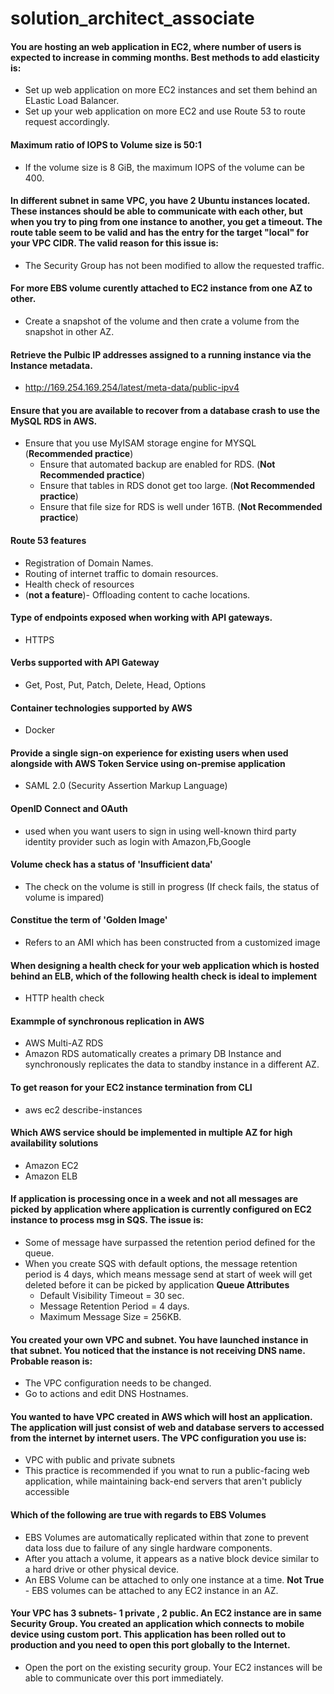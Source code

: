 # solution_architect_associate
#### You are hosting an web application in EC2, where number of users is expected to increase in comming months. Best methods to add elasticity is:
  * Set up web application on more EC2 instances and set them behind an ELastic Load Balancer.
  * Set up your web application on more EC2 and use Route 53 to route request accordingly.
#### Maximum ratio of IOPS to Volume size is 50:1
  * If the volume size is 8 GiB, the maximum IOPS of the volume can be 400.
#### In different subnet in same VPC, you have 2 Ubuntu instances located. These instances should be able to communicate with each other, but when you try to ping from one instance to another, you get a timeout. The route table seem to be valid and has the entry for the target "local" for your VPC CIDR. The valid reason for this issue is:
  * The Security Group has not been modified to allow the requested traffic.
 #### For more EBS volume curently attached to EC2 instance from one AZ to other.
  * Create a snapshot of the volume and then crate a volume from the snapshot in other AZ.
 #### Retrieve the Pulbic IP addresses assigned to a running instance via the Instance metadata.
  * http://169.254.169.254/latest/meta-data/public-ipv4
 #### Ensure that you are available to recover from a database crash to use the MySQL RDS in AWS.
  * Ensure that you use MyISAM storage engine for MYSQL (**Recommended practice**)
    * Ensure that automated backup are enabled for RDS. (**Not Recommended practice**)
    * Ensure that tables in RDS donot get too large. (**Not Recommended practice**)
    * Ensure that file size for RDS is well under 16TB. (**Not Recommended practice**)
 #### Route 53 features
   * Registration of Domain Names.
   * Routing of internet traffic to domain resources.
   * Health check of resources
   * (**not a feature**)- Offloading content to cache locations.
 #### Type of endpoints exposed when working with API gateways.
   * HTTPS
 #### Verbs supported with API Gateway
   * Get, Post, Put, Patch, Delete, Head, Options
 #### Container technologies supported by AWS
   * Docker
 #### Provide a single sign-on experience for existing users when used alongside with AWS Token Service using on-premise application
   * SAML 2.0 (Security Assertion Markup Language)
 #### OpenID Connect and OAuth
   * used when you want users to sign in using well-known third party identity provider such as login with Amazon,Fb,Google
 #### Volume check has a status of 'Insufficient data'
   * The check on the volume is still in progress (If check fails, the status of volume is impared)
 #### Constitue the term of 'Golden Image'
   * Refers to an AMI which has been constructed from a customized image
 #### When designing a health check for your web application which is hosted behind an ELB, which of the following health check is ideal to implement
   * HTTP health check
 #### Exammple of synchronous replication in AWS
   * AWS Multi-AZ RDS
   * Amazon RDS automatically creates a primary DB Instance and synchronously replicates the data to standby instance in a different AZ.
 #### To get reason for your EC2 instance termination from CLI
   * aws ec2 describe-instances
 #### Which AWS service should be implemented in multiple AZ for high availability solutions
   * Amazon EC2
   * Amazon ELB
 #### If application is processing once in a week and not all messages are picked by application where application is currently configured on EC2 instance to process msg in SQS. The issue is:
   * Some of message have surpassed the retention period defined for the queue.
   * When you create SQS with default options, the message retention period is 4 days, which means message send at start of week will get deleted before it can be picked by application
   **Queue Attributes**
     * Default Visibility Timeout = 30 sec.
     * Message Retention Period = 4 days.
     * Maximum Message Size = 256KB.
 #### You created your own VPC and subnet. You have launched instance in that subnet. You noticed that the instance is not receiving DNS name. Probable reason is:
   * The VPC configuration needs to be changed.
   * Go to actions and edit DNS Hostnames.
 #### You wanted to have VPC created in AWS which will host an application. The application will just consist of web and database servers to accessed from the internet by internet users. The VPC configuration you use is:
   * VPC with public and private subnets
   * This practice is recommended if you wnat to run a public-facing web application, while maintaining back-end servers that aren't publicly accessible
 #### Which of the following are true with regards to EBS Volumes
   * EBS Volumes are automatically replicated within that zone to prevent data loss due to failure of any single hardware components.
   * After you attach a volume, it appears as a native block device similar to a hard drive or other physical device.
   * An EBS Volume can be attached to only one instance at a time. 
   **Not True** - EBS volumes can be attached to any EC2 instance in an AZ.
 #### Your VPC has 3 subnets- 1 private , 2 public. An EC2 instance are in same Security Group. You created an application which connects to mobile device using custom port. This application has been rolled out to production and you need to open this port globally to the Internet. 
   * Open the port on the existing security group. Your EC2 instances will be able to communicate over this port immediately. 
